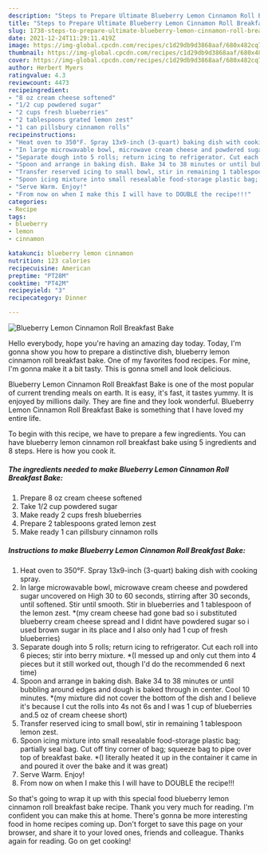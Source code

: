 ```yaml
---
description: "Steps to Prepare Ultimate Blueberry Lemon Cinnamon Roll Breakfast Bake"
title: "Steps to Prepare Ultimate Blueberry Lemon Cinnamon Roll Breakfast Bake"
slug: 1738-steps-to-prepare-ultimate-blueberry-lemon-cinnamon-roll-breakfast-bake
date: 2021-12-24T11:29:11.419Z
image: https://img-global.cpcdn.com/recipes/c1d29db9d3868aaf/680x482cq70/blueberry-lemon-cinnamon-roll-breakfast-bake-recipe-main-photo.jpg
thumbnail: https://img-global.cpcdn.com/recipes/c1d29db9d3868aaf/680x482cq70/blueberry-lemon-cinnamon-roll-breakfast-bake-recipe-main-photo.jpg
cover: https://img-global.cpcdn.com/recipes/c1d29db9d3868aaf/680x482cq70/blueberry-lemon-cinnamon-roll-breakfast-bake-recipe-main-photo.jpg
author: Herbert Myers
ratingvalue: 4.3
reviewcount: 4473
recipeingredient:
- "8 oz cream cheese softened"
- "1/2 cup powdered sugar"
- "2 cups fresh blueberries"
- "2 tablespoons grated lemon zest"
- "1 can pillsbury cinnamon rolls"
recipeinstructions:
- "Heat oven to 350°F. Spray 13x9-inch (3-quart) baking dish with cooking spray."
- "In large microwavable bowl, microwave cream cheese and powdered sugar uncovered on High 30 to 60 seconds, stirring after 30 seconds, until softened. Stir until smooth. Stir in blueberries and 1 tablespoon of the lemon zest. *(my cream cheese had gone bad so i substituted blueberry cream cheese spread and I didnt have powdered sugar so i used brown sugar in its place and I also only had 1 cup of fresh blueberries)"
- "Separate dough into 5 rolls; return icing to refrigerator. Cut each roll into 6 pieces; stir into berry mixture. *(I messed up and only cut them into 4 pieces but it still worked out, though I'd do the recommended 6 next time)"
- "Spoon and arrange in baking dish. Bake 34 to 38 minutes or until bubbling around edges and dough is baked through in center. Cool 10 minutes. *(my mixture did not cover the bottom of the dish and I believe it's because I cut the rolls into 4s not 6s and I was 1 cup of blueberries and.5 oz of cream cheese short)"
- "Transfer reserved icing to small bowl, stir in remaining 1 tablespoon lemon zest."
- "Spoon icing mixture into small resealable food-storage plastic bag; partially seal bag. Cut off tiny corner of bag; squeeze bag to pipe over top of breakfast bake. *(I literally heated it up in the container it came in and poured it over the bake and it was great)"
- "Serve Warm. Enjoy!"
- "From now on when I make this I will have to DOUBLE the recipe!!!"
categories:
- Recipe
tags:
- blueberry
- lemon
- cinnamon

katakunci: blueberry lemon cinnamon 
nutrition: 123 calories
recipecuisine: American
preptime: "PT28M"
cooktime: "PT42M"
recipeyield: "3"
recipecategory: Dinner

---
```



![Blueberry Lemon Cinnamon Roll Breakfast Bake](https://img-global.cpcdn.com/recipes/c1d29db9d3868aaf/680x482cq70/blueberry-lemon-cinnamon-roll-breakfast-bake-recipe-main-photo.jpg)

Hello everybody, hope you're having an amazing day today. Today, I'm gonna show you how to prepare a distinctive dish, blueberry lemon cinnamon roll breakfast bake. One of my favorites food recipes. For mine, I'm gonna make it a bit tasty. This is gonna smell and look delicious.

Blueberry Lemon Cinnamon Roll Breakfast Bake is one of the most popular of current trending meals on earth. It is easy, it's fast, it tastes yummy. It is enjoyed by millions daily. They are fine and they look wonderful. Blueberry Lemon Cinnamon Roll Breakfast Bake is something that I have loved my entire life.




To begin with this recipe, we have to prepare a few ingredients. You can have blueberry lemon cinnamon roll breakfast bake using 5 ingredients and 8 steps. Here is how you cook it.

<!--inarticleads1-->

##### The ingredients needed to make Blueberry Lemon Cinnamon Roll Breakfast Bake:

1. Prepare 8 oz cream cheese softened
1. Take 1/2 cup powdered sugar
1. Make ready 2 cups fresh blueberries
1. Prepare 2 tablespoons grated lemon zest
1. Make ready 1 can pillsbury cinnamon rolls




<!--inarticleads2-->

##### Instructions to make Blueberry Lemon Cinnamon Roll Breakfast Bake:

1. Heat oven to 350°F. Spray 13x9-inch (3-quart) baking dish with cooking spray.
1. In large microwavable bowl, microwave cream cheese and powdered sugar uncovered on High 30 to 60 seconds, stirring after 30 seconds, until softened. Stir until smooth. Stir in blueberries and 1 tablespoon of the lemon zest. *(my cream cheese had gone bad so i substituted blueberry cream cheese spread and I didnt have powdered sugar so i used brown sugar in its place and I also only had 1 cup of fresh blueberries)
1. Separate dough into 5 rolls; return icing to refrigerator. Cut each roll into 6 pieces; stir into berry mixture. *(I messed up and only cut them into 4 pieces but it still worked out, though I'd do the recommended 6 next time)
1. Spoon and arrange in baking dish. Bake 34 to 38 minutes or until bubbling around edges and dough is baked through in center. Cool 10 minutes. *(my mixture did not cover the bottom of the dish and I believe it's because I cut the rolls into 4s not 6s and I was 1 cup of blueberries and.5 oz of cream cheese short)
1. Transfer reserved icing to small bowl, stir in remaining 1 tablespoon lemon zest.
1. Spoon icing mixture into small resealable food-storage plastic bag; partially seal bag. Cut off tiny corner of bag; squeeze bag to pipe over top of breakfast bake. *(I literally heated it up in the container it came in and poured it over the bake and it was great)
1. Serve Warm. Enjoy!
1. From now on when I make this I will have to DOUBLE the recipe!!!




So that's going to wrap it up with this special food blueberry lemon cinnamon roll breakfast bake recipe. Thank you very much for reading. I'm confident you can make this at home. There's gonna be more interesting food in home recipes coming up. Don't forget to save this page on your browser, and share it to your loved ones, friends and colleague. Thanks again for reading. Go on get cooking!
